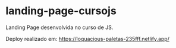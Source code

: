 <h1>landing-page-cursojs</h1>

Landing Page desenvolvida no curso de JS. </br>

Deploy realizado em: https://loquacious-paletas-235fff.netlify.app/